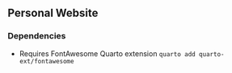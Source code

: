## Personal Website

### Dependencies
- Requires FontAwesome Quarto extension `quarto add quarto-ext/fontawesome`